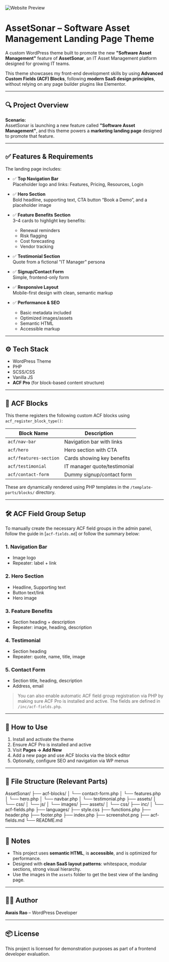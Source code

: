 ![Website Preview](assets/images/preview.png)


# AssetSonar – Software Asset Management Landing Page Theme

A custom WordPress theme built to promote the new **"Software Asset Management"** feature of **AssetSonar**, an IT Asset Management platform designed for growing IT teams.

This theme showcases my front-end development skills by using **Advanced Custom Fields (ACF) Blocks**, following **modern SaaS design principles**, without relying on any page builder plugins like Elementor.

---

## 🔍 Project Overview

**Scenario:**  
AssetSonar is launching a new feature called **"Software Asset Management"**, and this theme powers a **marketing landing page** designed to promote that feature.

---

## ✅ Features & Requirements

The landing page includes:

- ✅ **Top Navigation Bar**  
  Placeholder logo and links: Features, Pricing, Resources, Login

- ✅ **Hero Section**  
  Bold headline, supporting text, CTA button “Book a Demo”, and a placeholder image

- ✅ **Feature Benefits Section**  
  3–4 cards to highlight key benefits:
  - Renewal reminders
  - Risk flagging
  - Cost forecasting
  - Vendor tracking

- ✅ **Testimonial Section**  
  Quote from a fictional "IT Manager" persona

- ✅ **Signup/Contact Form**  
  Simple, frontend-only form

- ✅ **Responsive Layout**  
  Mobile-first design with clean, semantic markup

- ✅ **Performance & SEO**  
  - Basic metadata included
  - Optimized images/assets
  - Semantic HTML
  - Accessible markup

---

## ⚙️ Tech Stack

- WordPress Theme
- PHP
- SCSS/CSS
- Vanilla JS
- **ACF Pro** (for block-based content structure)

---

## 🧱 ACF Blocks

This theme registers the following custom ACF blocks using `acf_register_block_type()`:

| Block Name       | Description                    |
|------------------|--------------------------------|
| `acf/nav-bar`    | Navigation bar with links      |
| `acf/hero`       | Hero section with CTA          |
| `acf/features-section` | Cards showing key benefits |
| `acf/testimonial`| IT manager quote/testimonial   |
| `acf/contact-form`| Dummy signup/contact form     |

These are dynamically rendered using PHP templates in the `/template-parts/blocks/` directory.

---

## 🛠️ ACF Field Group Setup

To manually create the necessary ACF field groups in the admin panel, follow the guide in [`acf-fields.md`] or follow the summary below:

### 1. Navigation Bar
- Image logo
- Repeater: label + link

### 2. Hero Section
- Headline, Supporting text
- Button text/link
- Hero image

### 3. Feature Benefits
- Section heading + description
- Repeater: image, heading, description

### 4. Testimonial
- Section heading
- Repeater: quote, name, title, image

### 5. Contact Form
- Section title, heading, description
- Address, email

> You can also enable automatic ACF field group registration via PHP by making sure ACF Pro is installed and active. The fields are defined in `/inc/acf-fields.php`.

---

## 🚀 How to Use

1. Install and activate the theme
2. Ensure ACF Pro is installed and active
3. Visit **Pages → Add New**
4. Add a new page and use ACF blocks via the block editor
5. Optionally, configure SEO and navigation via WP menus

---

## 📁 File Structure (Relevant Parts)

AssetSonar/
├── acf-blocks/
│ └── contact-form.php
│ └── features.php
│ └── hero.php
│ └── navbar.php
│ └── testimonial.php
├── assets/
│ └── css/
│ └── js/
│ └── images/
├── assets/
│ └── css/
├── inc/
│ └── acf-fields.php
├── languages/
├── style.css 
├── functions.php 
├── header.php 
├── footer.php 
├── index.php 
├── screenshot.png 
├── acf-fields.md
└── README.md




---

## 📌 Notes

- This project uses **semantic HTML**, is **accessible**, and is optimized for performance.
- Designed with **clean SaaS layout patterns**: whitespace, modular sections, strong visual hierarchy.
- Use the images in the `assets` folder to get the best view of the landing page.

---

## 👨‍💻 Author

**Awais Rao** – WordPress Developer

---

## 📦 License

This project is licensed for demonstration purposes as part of a frontend developer evaluation.


